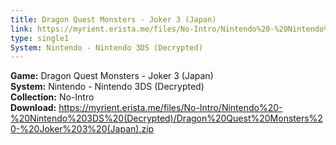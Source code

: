 ```yaml
---
title: Dragon Quest Monsters - Joker 3 (Japan)
link: https://myrient.erista.me/files/No-Intro/Nintendo%20-%20Nintendo%203DS%20(Decrypted)/Dragon%20Quest%20Monsters%20-%20Joker%203%20(Japan).zip
type: single1
System: Nintendo - Nintendo 3DS (Decrypted)
---
```

<b>Game:</b> Dragon Quest Monsters - Joker 3 (Japan)<br>
<b>System:</b> Nintendo - Nintendo 3DS (Decrypted)<br>
<b>Collection:</b> No-Intro<br>
<b>Download:</b> https://myrient.erista.me/files/No-Intro/Nintendo%20-%20Nintendo%203DS%20(Decrypted)/Dragon%20Quest%20Monsters%20-%20Joker%203%20(Japan).zip